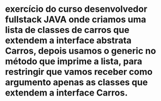 # exercício do curso desenvolvedor fullstack JAVA onde criamos uma lista de classes de carros que extendem a interface abstrata Carros, depois usamos o generic no método que imprime a lista, para restringir que vamos receber como argumento apenas as classes que extendem a interface Carros.
